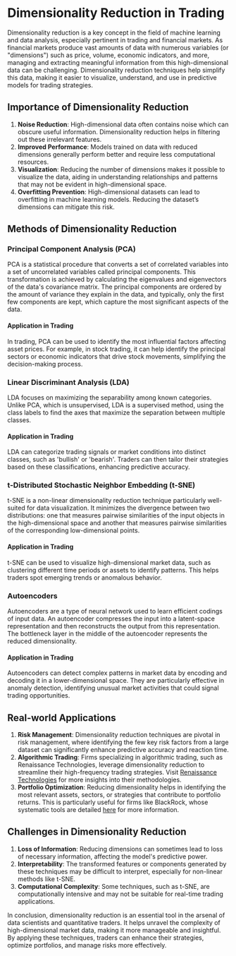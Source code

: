 # Dimensionality Reduction in Trading

Dimensionality reduction is a key concept in the field of machine learning and data analysis, especially pertinent in trading and financial markets. As financial markets produce vast amounts of data with numerous variables (or "dimensions") such as price, volume, economic indicators, and more, managing and extracting meaningful information from this high-dimensional data can be challenging. Dimensionality reduction techniques help simplify this data, making it easier to visualize, understand, and use in predictive models for trading strategies.

## Importance of Dimensionality Reduction

1. **Noise Reduction**: High-dimensional data often contains noise which can obscure useful information. Dimensionality reduction helps in filtering out these irrelevant features.
2. **Improved Performance**: Models trained on data with reduced dimensions generally perform better and require less computational resources.
3. **Visualization**: Reducing the number of dimensions makes it possible to visualize the data, aiding in understanding relationships and patterns that may not be evident in high-dimensional space.
4. **Overfitting Prevention**: High-dimensional datasets can lead to overfitting in machine learning models. Reducing the dataset’s dimensions can mitigate this risk.

## Methods of Dimensionality Reduction

### Principal Component Analysis (PCA)

PCA is a statistical procedure that converts a set of correlated variables into a set of uncorrelated variables called principal components. This transformation is achieved by calculating the eigenvalues and eigenvectors of the data's covariance matrix. The principal components are ordered by the amount of variance they explain in the data, and typically, only the first few components are kept, which capture the most significant aspects of the data.

#### Application in Trading
In trading, PCA can be used to identify the most influential factors affecting asset prices. For example, in stock trading, it can help identify the principal sectors or economic indicators that drive stock movements, simplifying the decision-making process.

### Linear Discriminant Analysis (LDA)

LDA focuses on maximizing the separability among known categories. Unlike PCA, which is unsupervised, LDA is a supervised method, using the class labels to find the axes that maximize the separation between multiple classes.

#### Application in Trading
LDA can categorize trading signals or market conditions into distinct classes, such as 'bullish' or 'bearish'. Traders can then tailor their strategies based on these classifications, enhancing predictive accuracy.

### t-Distributed Stochastic Neighbor Embedding (t-SNE)

t-SNE is a non-linear dimensionality reduction technique particularly well-suited for data visualization. It minimizes the divergence between two distributions: one that measures pairwise similarities of the input objects in the high-dimensional space and another that measures pairwise similarities of the corresponding low-dimensional points.

#### Application in Trading
t-SNE can be used to visualize high-dimensional market data, such as clustering different time periods or assets to identify patterns. This helps traders spot emerging trends or anomalous behavior.

### Autoencoders

Autoencoders are a type of neural network used to learn efficient codings of input data. An autoencoder compresses the input into a latent-space representation and then reconstructs the output from this representation. The bottleneck layer in the middle of the autoencoder represents the reduced dimensionality.

#### Application in Trading
Autoencoders can detect complex patterns in market data by encoding and decoding it in a lower-dimensional space. They are particularly effective in anomaly detection, identifying unusual market activities that could signal trading opportunities.

## Real-world Applications

1. **Risk Management**: Dimensionality reduction techniques are pivotal in risk management, where identifying the few key risk factors from a large dataset can significantly enhance predictive accuracy and reaction time.
2. **Algorithmic Trading**: Firms specializing in algorithmic trading, such as Renaissance Technologies, leverage dimensionality reduction to streamline their high-frequency trading strategies. Visit [Renaissance Technologies](https://www.rentec.com/) for more insights into their methodologies.
3. **Portfolio Optimization**: Reducing dimensionality helps in identifying the most relevant assets, sectors, or strategies that contribute to portfolio returns. This is particularly useful for firms like BlackRock, whose systematic tools are detailed [here](https://www.blackrock.com/) for more information.

## Challenges in Dimensionality Reduction

1. **Loss of Information**: Reducing dimensions can sometimes lead to loss of necessary information, affecting the model's predictive power.
2. **Interpretability**: The transformed features or components generated by these techniques may be difficult to interpret, especially for non-linear methods like t-SNE.
3. **Computational Complexity**: Some techniques, such as t-SNE, are computationally intensive and may not be suitable for real-time trading applications.

In conclusion, dimensionality reduction is an essential tool in the arsenal of data scientists and quantitative traders. It helps unravel the complexity of high-dimensional market data, making it more manageable and insightful. By applying these techniques, traders can enhance their strategies, optimize portfolios, and manage risks more effectively.

